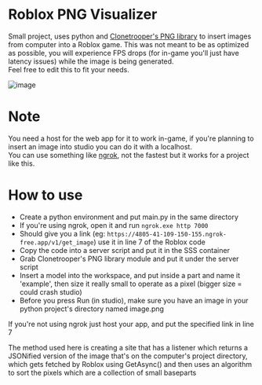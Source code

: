 # Roblox PNG Visualizer

Small project, uses python and [Clonetrooper's PNG library](https://github.com/MaximumADHD/Roblox-PNG-Library) to insert images from computer into a Roblox game. 
This was not meant to be as optimized as possible, you will experience FPS drops (for in-game you'll just have latency issues) while the image is being generated.   <br>
Feel free to edit this to fit your needs.   <br>

![image](https://github.com/cmodii/Roblox-PNG-visualizer/assets/100476911/fa4dc26a-5854-4db4-8314-49776638a637)


# Note
You need a host for the web app for it to work in-game, if you're planning to insert an image into studio you can do it with a localhost.  <br>
You can use something like [ngrok](https://ngrok.com/), not the fastest but it works for a project like this.

# How to use

- Create a python environment and put main.py in the same directory
- If you're using ngrok, open it and run ```ngrok.exe http 7000```
- Should give you a link (eg: ``https://4805-41-109-150-155.ngrok-free.app/v1/get_image``) use it in line 7 of the Roblox code
- Copy the code into a server script and put it in the SSS container
- Grab Clonetrooper's PNG library module and put it under the server script
- Insert a model into the workspace, and put inside a part and name it 'example', then size it really small to operate as a pixel (bigger size = could crash studio)
- Before you press Run (in studio), make sure you have an image in your python project's directory named image.png

If you're not using ngrok just host your app, and put the specified link in line 7

The method used here is creating a site that has a listener which returns a JSONified version of the image that's on the computer's project directory, which gets fetched by Roblox using GetAsync() and then uses an algorithm to sort the pixels which are a collection of small baseparts

